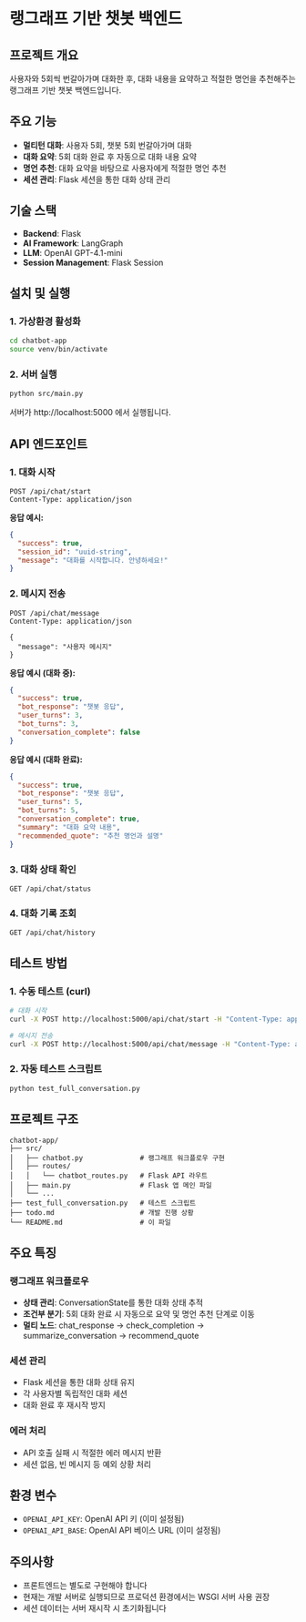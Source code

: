 # 랭그래프 기반 챗봇 백엔드

## 프로젝트 개요
사용자와 5회씩 번갈아가며 대화한 후, 대화 내용을 요약하고 적절한 명언을 추천해주는 랭그래프 기반 챗봇 백엔드입니다.

## 주요 기능
- **멀티턴 대화**: 사용자 5회, 챗봇 5회 번갈아가며 대화
- **대화 요약**: 5회 대화 완료 후 자동으로 대화 내용 요약
- **명언 추천**: 대화 요약을 바탕으로 사용자에게 적절한 명언 추천
- **세션 관리**: Flask 세션을 통한 대화 상태 관리

## 기술 스택
- **Backend**: Flask
- **AI Framework**: LangGraph
- **LLM**: OpenAI GPT-4.1-mini
- **Session Management**: Flask Session

## 설치 및 실행

### 1. 가상환경 활성화
```bash
cd chatbot-app
source venv/bin/activate
```

### 2. 서버 실행
```bash
python src/main.py
```

서버가 http://localhost:5000 에서 실행됩니다.

## API 엔드포인트

### 1. 대화 시작
```http
POST /api/chat/start
Content-Type: application/json
```

**응답 예시:**
```json
{
  "success": true,
  "session_id": "uuid-string",
  "message": "대화를 시작합니다. 안녕하세요!"
}
```

### 2. 메시지 전송
```http
POST /api/chat/message
Content-Type: application/json

{
  "message": "사용자 메시지"
}
```

**응답 예시 (대화 중):**
```json
{
  "success": true,
  "bot_response": "챗봇 응답",
  "user_turns": 3,
  "bot_turns": 3,
  "conversation_complete": false
}
```

**응답 예시 (대화 완료):**
```json
{
  "success": true,
  "bot_response": "챗봇 응답",
  "user_turns": 5,
  "bot_turns": 5,
  "conversation_complete": true,
  "summary": "대화 요약 내용",
  "recommended_quote": "추천 명언과 설명"
}
```

### 3. 대화 상태 확인
```http
GET /api/chat/status
```

### 4. 대화 기록 조회
```http
GET /api/chat/history
```

## 테스트 방법

### 1. 수동 테스트 (curl)
```bash
# 대화 시작
curl -X POST http://localhost:5000/api/chat/start -H "Content-Type: application/json" -c cookies.txt

# 메시지 전송
curl -X POST http://localhost:5000/api/chat/message -H "Content-Type: application/json" -b cookies.txt -d '{"message": "안녕하세요!"}'
```

### 2. 자동 테스트 스크립트
```bash
python test_full_conversation.py
```

## 프로젝트 구조
```
chatbot-app/
├── src/
│   ├── chatbot.py              # 랭그래프 워크플로우 구현
│   ├── routes/
│   │   └── chatbot_routes.py   # Flask API 라우트
│   ├── main.py                 # Flask 앱 메인 파일
│   └── ...
├── test_full_conversation.py   # 테스트 스크립트
├── todo.md                     # 개발 진행 상황
└── README.md                   # 이 파일
```

## 주요 특징

### 랭그래프 워크플로우
- **상태 관리**: ConversationState를 통한 대화 상태 추적
- **조건부 분기**: 5회 대화 완료 시 자동으로 요약 및 명언 추천 단계로 이동
- **멀티 노드**: chat_response → check_completion → summarize_conversation → recommend_quote

### 세션 관리
- Flask 세션을 통한 대화 상태 유지
- 각 사용자별 독립적인 대화 세션
- 대화 완료 후 재시작 방지

### 에러 처리
- API 호출 실패 시 적절한 에러 메시지 반환
- 세션 없음, 빈 메시지 등 예외 상황 처리

## 환경 변수
- `OPENAI_API_KEY`: OpenAI API 키 (이미 설정됨)
- `OPENAI_API_BASE`: OpenAI API 베이스 URL (이미 설정됨)

## 주의사항
- 프론트엔드는 별도로 구현해야 합니다
- 현재는 개발 서버로 실행되므로 프로덕션 환경에서는 WSGI 서버 사용 권장
- 세션 데이터는 서버 재시작 시 초기화됩니다

